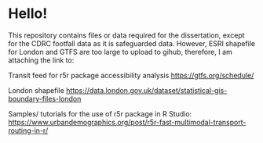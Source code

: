 # Hello!

This repository contains files or data required for the dissertation, except for the CDRC footfall data as it is safeguarded data. 
However, ESRI shapefile for London and GTFS are too large to upload to gihub, therefore, I am attaching the link to:

Transit feed for r5r package accessibility analysis https://gtfs.org/schedule/

London shapefile https://data.london.gov.uk/dataset/statistical-gis-boundary-files-london

Samples/ tutorials for the use of r5r package in R Studio: https://www.urbandemographics.org/post/r5r-fast-multimodal-transport-routing-in-r/
